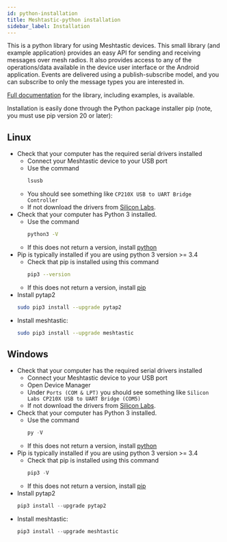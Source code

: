 ```yaml
---
id: python-installation
title: Meshtastic-python installation
sidebar_label: Installation
---
```


This is a python library for using Meshtastic devices. This small library (and example application) provides an easy API for sending and receiving messages over mesh radios. It also provides access to any of the operations/data available in the device user interface or the Android application. Events are delivered using a publish-subscribe model, and you can subscribe to only the message types you are interested in.

[Full documentation](https://meshtastic.github.io/Meshtastic-python) for the library, including examples, is available.

Installation is easily done through the Python package installer pip (note, you must use pip version 20 or later):

## Linux

- Check that your computer has the required serial drivers installed
    * Connect your Meshtastic device to your USB port
    * Use the command
        ```bash
        lsusb
        ```
    * You should see something like `CP210X USB to UART Bridge Controller`
    * If not download the drivers from [Silicon Labs](https://www.silabs.com/developers/usb-to-uart-bridge-vcp-drivers).
- Check that your computer has Python 3 installed.
    * Use the command
        ```bash
        python3 -V
        ```
    * If this does not return a version, install [python](https://www.python.org)
- Pip is typically installed if you are using python 3 version >= 3.4
    * Check that pip is installed using this command
        ```bash
        pip3 --version
        ```
    * If this does not return a version, install [pip](https://pip.pypa.io/en/stable/installing/)
- Install pytap2
    ```bash
    sudo pip3 install --upgrade pytap2
    ```
- Install meshtastic:
    ```bash
    sudo pip3 install --upgrade meshtastic
    ```
## Windows

- Check that your computer has the required serial drivers installed
    * Connect your Meshtastic device to your USB port
    * Open Device Manager
    * Under `Ports (COM & LPT)` you should see something like `Silicon Labs CP210X USB to UART Bridge (COM5)`
    * If not download the drivers from [Silicon Labs](https://www.silabs.com/developers/usb-to-uart-bridge-vcp-drivers).
- Check that your computer has Python 3 installed.
    * Use the command
        ```powershell
        py -V
        ```
    * If this does not return a version, install [python](https://www.python.org)
- Pip is typically installed if you are using python 3 version >= 3.4
    * Check that pip is installed using this command
        ```powershell
        pip3 -V
        ```
    * If this does not return a version, install [pip](https://pip.pypa.io/en/stable/installing/)
- Install pytap2
    ```powershell
    pip3 install --upgrade pytap2
    ```
- Install meshtastic:
    ```powershell
    pip3 install --upgrade meshtastic
    ```